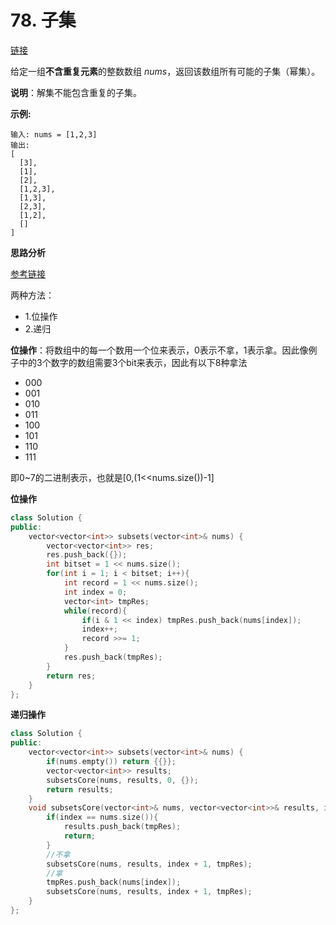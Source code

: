 # 78. 子集

[链接](https://leetcode-cn.com/problems/subsets/description/)

给定一组**不含重复元素**的整数数组 *nums*，返回该数组所有可能的子集（幂集）。

**说明**：解集不能包含重复的子集。

**示例:**

```
输入: nums = [1,2,3]
输出:
[
  [3],
  [1],
  [2],
  [1,2,3],
  [1,3],
  [2,3],
  [1,2],
  []
]
```

**思路分析**

[参考链接](https://blog.csdn.net/u012501459/article/details/46777141)

两种方法：

- 1.位操作
- 2.递归

**位操作**：将数组中的每一个数用一个位来表示，0表示不拿，1表示拿。因此像例子中的3个数字的数组需要3个bit来表示，因此有以下8种拿法

- 000
- 001
- 010
- 011
- 100
- 101
- 110
- 111

即0~7的二进制表示，也就是[0,(1<<nums.size())-1]

**位操作**

```c++
class Solution {
public:
    vector<vector<int>> subsets(vector<int>& nums) {
        vector<vector<int>> res;
        res.push_back({});
        int bitset = 1 << nums.size();
        for(int i = 1; i < bitset; i++){
            int record = 1 << nums.size();
            int index = 0;
            vector<int> tmpRes;
            while(record){
                if(i & 1 << index) tmpRes.push_back(nums[index]);
                index++;
                record >>= 1;
            }
            res.push_back(tmpRes);
        }
        return res;
    }
};
```

**递归操作**

```c++
class Solution {
public:
    vector<vector<int>> subsets(vector<int>& nums) {
        if(nums.empty()) return {{}};
        vector<vector<int>> results;
        subsetsCore(nums, results, 0, {});
        return results;
    }
    void subsetsCore(vector<int>& nums, vector<vector<int>>& results, int index, vector<int> tmpRes){
        if(index == nums.size()){
            results.push_back(tmpRes);
            return;
        }
        //不拿
        subsetsCore(nums, results, index + 1, tmpRes);
        //拿
        tmpRes.push_back(nums[index]);
        subsetsCore(nums, results, index + 1, tmpRes); 
    }
};
```

